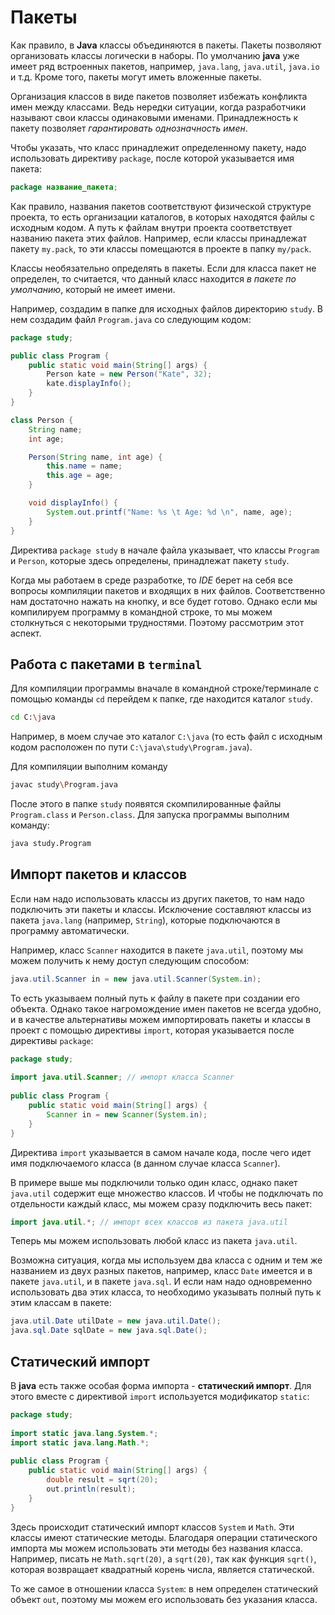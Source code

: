# Пакеты
Как правило, в **Java** классы объединяются в пакеты. Пакеты позволяют организовать классы логически в наборы. По умолчанию **java** уже имеет ряд встроенных пакетов, например, `java.lang`, `java.util`, `java.io` и т.д. Кроме того, пакеты могут иметь вложенные пакеты.

Организация классов в виде пакетов позволяет избежать конфликта имен между классами. Ведь нередки ситуации, когда разработчики называют свои классы одинаковыми именами. Принадлежность к пакету позволяет *гарантировать однозначность имен*.

Чтобы указать, что класс принадлежит определенному пакету, надо использовать директиву `package`, после которой указывается имя пакета:

```java
package название_пакета;
```

Как правило, названия пакетов соответствуют физической структуре проекта, то есть организации каталогов, в которых находятся файлы с исходным кодом. А путь к файлам внутри проекта соответствует названию пакета этих файлов. Например, если классы принадлежат пакету `my.pack`, то эти классы помещаются в проекте в папку `my/pack`.

Классы необязательно определять в пакеты. Если для класса пакет не определен, то считается, что данный класс находится *в пакете по умолчанию*, который не имеет имени.

Например, создадим в папке для исходных файлов директорию `study`. В нем создадим файл `Program.java` со следующим кодом:

```java
package study;

public class Program {
    public static void main(String[] args) {
        Person kate = new Person("Kate", 32);
        kate.displayInfo();
    }
}

class Person {
    String name;
    int age;

    Person(String name, int age) {
        this.name = name;
        this.age = age;
    }

    void displayInfo() {
        System.out.printf("Name: %s \t Age: %d \n", name, age);
    }
}
```

Директива `package study` в начале файла указывает, что классы `Program` и `Person`, которые здесь определены, принадлежат пакету `study`.

Когда мы работаем в среде разработке, то *IDE* берет на себя все вопросы компиляции пакетов и входящих в них файлов. Соответственно нам достаточно нажать на кнопку, и все будет готово. Однако если мы компилируем программу в командной строке, то мы можем столкнуться с некоторыми трудностями. Поэтому рассмотрим этот аспект.


## Работа с пакетами в `terminal`
Для компиляции программы вначале в командной строке/терминале с помощью команды `cd` перейдем к папке, где находится каталог `study`.
```sh
cd C:\java
```

Например, в моем случае это каталог `C:\java` (то есть файл с исходным кодом расположен по пути `C:\java\study\Program.java`).

Для компиляции выполним команду
```sh
javac study\Program.java
```

После этого в папке `study` появятся скомпилированные файлы `Program.class` и `Person.class`. Для запуска программы выполним команду:
```sh
java study.Program
```


## Импорт пакетов и классов
Если нам надо использовать классы из других пакетов, то нам надо подключить эти пакеты и классы. Исключение составляют классы из пакета `java.lang` (например, `String`), которые подключаются в программу автоматически.

Например, класс `Scanner` находится в пакете `java.util`, поэтому мы можем получить к нему доступ следующим способом:

```java
java.util.Scanner in = new java.util.Scanner(System.in);
```

То есть указываем полный путь к файлу в пакете при создании его объекта. Однако такое нагромождение имен пакетов не всегда удобно, и в качестве альтернативы  можем импортировать пакеты и классы в проект с помощью директивы `import`, которая указывается после директивы `package`:

```java
package study;
 
import java.util.Scanner; // импорт класса Scanner
 
public class Program {
    public static void main(String[] args) {      
        Scanner in = new Scanner(System.in);
    } 
}
```

Директива `import` указывается в самом начале кода, после чего идет имя подключаемого класса (в данном случае класса `Scanner`).

В примере выше мы подключили только один класс, однако пакет `java.util` содержит еще множество классов. И чтобы не подключать по отдельности каждый класс, мы можем сразу подключить весь пакет:

```java
import java.util.*; // импорт всех классов из пакета java.util
```

Теперь мы можем использовать любой класс из пакета `java.util`.

Возможна ситуация, когда мы используем два класса с одним и тем же названием из двух разных пакетов, например, класс `Date` имеется и в пакете `java.util`, и в пакете `java.sql`. И если нам надо одновременно использовать два этих класса, то необходимо указывать полный путь к этим классам в пакете:

```java
java.util.Date utilDate = new java.util.Date();
java.sql.Date sqlDate = new java.sql.Date();
```

## Статический импорт
В **java** есть также особая форма импорта - **статический импорт**. Для этого вместе с директивой `import` используется модификатор `static`:

```java
package study;
 
import static java.lang.System.*;
import static java.lang.Math.*;
 
public class Program {
    public static void main(String[] args) {
        double result = sqrt(20);
        out.println(result);
    } 
}
```

Здесь происходит статический импорт классов `System` и `Math`. Эти классы имеют статические методы. Благодаря операции статического импорта мы можем использовать эти методы без названия класса. Например, писать не `Math.sqrt(20)`, а `sqrt(20)`, так как функция `sqrt()`, которая возвращает квадратный корень числа, является статической.

То же самое в отношении класса `System`: в нем определен статический объект `out`, поэтому мы можем его использовать без указания класса.